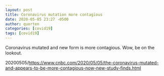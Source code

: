 ```yaml
---
layout: post
title: Coronavirus mutation more contagious
date: 2020-05-05 23:27 -0500
author: quorten
categories: [covid19]
tags: [covid19]
---
```


Coronavirus mutated and new form is more contagious.  Wow, be on the
lookout.

20200505/https://www.cnbc.com/2020/05/05/the-coronavirus-mutated-and-appears-to-be-more-contagious-now-new-study-finds.html
